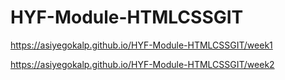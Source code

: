 # HYF-Module-HTMLCSSGIT

https://asiyegokalp.github.io/HYF-Module-HTMLCSSGIT/week1

https://asiyegokalp.github.io/HYF-Module-HTMLCSSGIT/week2

